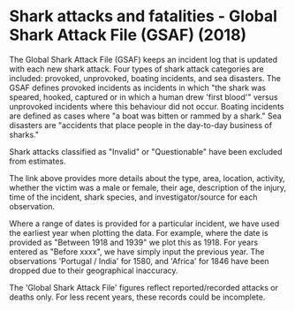 # Shark attacks and fatalities - Global Shark Attack File (GSAF) (2018) 

The Global Shark Attack File (GSAF) keeps an incident log that is updated with each new shark attack. Four types of shark attack categories are included: provoked, unprovoked, boating incidents, and sea disasters. The GSAF defines provoked incidents as incidents in which "the shark was speared, hooked, captured or in which a human drew 'first blood'" versus unprovoked incidents where this behaviour did not occur. Boating incidents are defined as cases where "a boat was bitten or rammed by a shark." Sea disasters are "accidents that place people in the day-to-day business of sharks." 

Shark attacks classified as "Invalid" or "Questionable" have been excluded from estimates.

The link above provides more details about the type, area, location, activity, whether the victim was a male or female, their age, description of the injury, time of the incident, shark species, and investigator/source for each observation. 

Where a range of dates is provided for a particular incident, we have used the earliest year when plotting the data. For example, where the date is provided as "Between 1918 and 1939" we plot this as 1918. For years entered as "Before xxxx", we have simply input the previous year. The observations 'Portugal / India' for 1580, and 'Africa' for 1846 have been dropped due to their geographical inaccuracy.

The 'Global Shark Attack File'  figures reflect reported/recorded attacks or deaths only. For less recent years, these records could be incomplete.